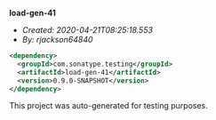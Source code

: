 **load-gen-41**
+ _Created: 2020-04-21T08:25:18.553_
+ _By: rjackson64840_

```xml
<dependency>
  <groupId>com.sonatype.testing</groupId>
  <artifactId>load-gen-41</artifactId>
  <version>0.9.0-SNAPSHOT</version>
</dependency>
```

This project was auto-generated for testing purposes.
